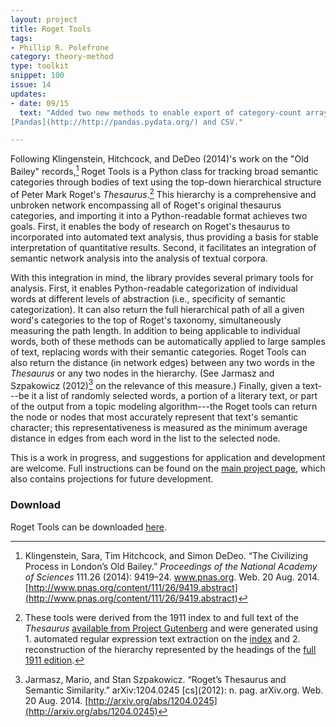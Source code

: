 ```yaml
---
layout: project
title: Roget Tools
tags:
- Phillip R. Polefrone
category: theory-method
type: toolkit
snippet: 100
issue: 14
updates:
- date: 09/15
  text: "Added two new methods to enable export of category-count arrays to
[Pandas](http://http://pandas.pydata.org/) and CSV."

---
```


Following Klingenstein, Hitchcock, and DeDeo (2014)'s work on the "Old Bailey"
records,[^1] Roget Tools is a Python class for tracking broad semantic
categories through bodies of text using the top-down hierarchical structure of
Peter Mark Roget's *Thesaurus*.[^2] This hierarchy is a comprehensive and
unbroken network encompassing all of Roget's original thesaurus categories,
and importing it into a Python-readable format achieves two goals. First, it
enables the body of research on Roget's thesaurus to incorporated into
automated text analysis, thus providing a basis for stable interpretation of
quantitative results. Second, it facilitates an integration of semantic
network analysis into the analysis of textual corpora.

[^1]: Klingenstein, Sara, Tim Hitchcock, and Simon DeDeo. “The Civilizing
Process in London’s Old Bailey.” *Proceedings of the National Academy of
Sciences* 111.26 \(2014\): 9419–24. www.pnas.org. Web. 20 Aug. 2014.
[http://www.pnas.org/content/111/26/9419.abstract](http://www.pnas.org/content/111/26/9419.abstract)

[^2]: These tools were derived from the 1911 index to and full text of the
*Thesaurus* [available from Project
Gutenberg](http://www.gutenberg.org/ebooks/search/?query=roget) and were
generated using 1. automated regular expression text extraction on the
[index](http://www.gutenberg.org/cache/epub/10681/pg10681.txt) and 2.
reconstruction of the hierarchy represented by the headings of the [full 1911
edition](http://www.gutenberg.org/cache/epub/22/pg22.txt).

With this integration in mind, the library provides several primary tools for
analysis. First, it enables Python-readable categorization of individual words
at different levels of abstraction (i.e., specificity of semantic
categorization). It can also return the full hierarchical path of all a given
word's categories to the top of Roget's taxonomy, simultaneously measuring the
path length. In addition to being applicable to individual words, both of
these methods can be automatically applied to large samples of text, replacing
words with their semantic categories. Roget Tools can also return the distance
(in network edges) between any two words in the *Thesaurus* or any two nodes
in the hierarchy. (See Jarmasz and Szpakowicz (2012)[^3] on the relevance of
this measure.) Finally, given a text---be it a list of randomly selected
words, a portion of a literary text, or part of the output from a topic
modeling algorithm---the Roget tools can return the node or nodes that most
accurately represent that text's semantic character; this representativeness
is measured as the minimum average distance in edges from each word in the
list to the selected node.

This is a work in progress, and suggestions for application and development
are welcome. Full instructions can be found on the [main project
page](http://prpole.github.io/roget-tools/), which also contains projections
for future development.

### Download

Roget Tools can be downloaded
[here](https://github.com/prpole/roget-tools/archive/master.zip).

[^3]: Jarmasz, Mario, and Stan Szpakowicz. “Roget’s Thesaurus and Semantic Similarity.” arXiv:1204.0245 \[cs\]\(2012\): n. pag. arXiv.org. Web. 20 Aug. 2014. [http://arxiv.org/abs/1204.0245](http://arxiv.org/abs/1204.0245)
